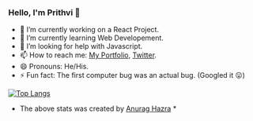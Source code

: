 ### Hello, I'm Prithvi 👋


- 🔭 I’m currently working on a React Project.
- 🌱 I’m currently learning Web Developement.
- 🤔 I’m looking for help with Javascript.
- 📫 How to reach me: <a href="https://prithviraj.netlify.app/">My Portfolio</a>, <a href="https://twitter.com/___prithvi?s=09">Twitter</a>.
- 😄 Pronouns: He/His.
- ⚡ Fun fact: The first computer bug was an actual bug. (Googled it 😛)

[![Top Langs](https://github-readme-stats.vercel.app/api/top-langs/?username=prithviBytes&layout=compact&theme=dark)](https://github.com/prithviBytes/github-readme-stats)


* The above stats was created by <a href="https://github.com/anuraghazra/github-readme-stats">Anurag Hazra</a> *
